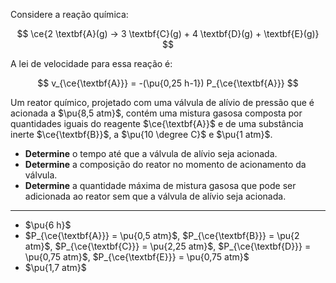 Considere a reação química:

$$
\ce{2 \textbf{A}(g) -> 3 \textbf{C}(g) + 4 \textbf{D}(g) + \textbf{E}(g)}
$$

A lei de velocidade para essa reação é:

$$
v_{\ce{\textbf{A}}} = -(\pu{0,25 h-1}) P_{\ce{\textbf{A}}}
$$

Um reator químico, projetado com uma válvula de alívio de pressão que é acionada a $\pu{8,5 atm}$, contém uma mistura gasosa composta por quantidades iguais do reagente $\ce{\textbf{A}}$ e de uma substância inerte $\ce{\textbf{B}}$, a $\pu{10 \degree C}$ e $\pu{1 atm}$. 

- **Determine** o tempo até que a válvula de alívio seja acionada.
- **Determine** a composição do reator no momento de acionamento da válvula.
- **Determine** a quantidade máxima de mistura gasosa que pode ser adicionada ao reator sem que a válvula de alívio seja acionada.

---

- $\pu{6 h}$
- $P_{\ce{\textbf{A}}} = \pu{0,5 atm}$, $P_{\ce{\textbf{B}}} = \pu{2 atm}$, $P_{\ce{\textbf{C}}} = \pu{2,25 atm}$, $P_{\ce{\textbf{D}}} = \pu{0,75 atm}$, $P_{\ce{\textbf{E}}} = \pu{0,75 atm}$
- $\pu{1,7 atm}$